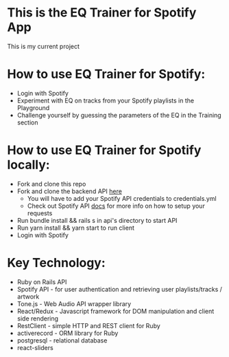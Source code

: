 # This is the EQ Trainer for Spotify App 

This is my current project

# How to use EQ Trainer for Spotify:

- Login with Spotify
- Experiment with EQ on tracks from your Spotify playlists in the Playground
- Challenge yourself by guessing the parameters of the EQ in the Training section


# How to use EQ Trainer for Spotify locally:

- Fork and clone this repo
- Fork and clone the backend API [here](https://github.com/lovecosma/eq-trainer-for-spotify-api)
  - You will have to add your Spotify API credentials to credentials.yml
  - Check out Spotify API [docs](https://developer.spotify.com/documentation/web-api/) for more info on how to setup your requests
- Run bundle install && rails s in api's directory to start API
- Run yarn install && yarn start to run client
- Login with Spotify


# Key Technology:

- Ruby on Rails API
- Spotify API - for user authentication and retrieving user playlists/tracks / artwork
- Tone.js - Web Audio API wrapper library
- React/Redux - Javascript framework for DOM manipulation and client side rendering
- RestClient - simple HTTP and REST client for Ruby
- activerecord - ORM library for Ruby
- postgresql - relational database
- react-sliders
